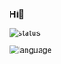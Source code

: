 ### Hi👋

<!--
**OutOfEastGate/OutOfEastGate** is a ✨ _special_ ✨ repository because its `README.md` (this file) appears on your GitHub profile.

Here are some ideas to get you started:

- 🔭 I’m currently working on ...
- 🌱 I’m currently learning ...
- 👯 I’m looking to collaborate on ...
- 🤔 I’m looking for help with ...
- 💬 Ask me about ...
- 📫 How to reach me: ...
- 😄 Pronouns: ...
- ⚡ Fun fact: ...
-->
![status](https://github-readme-stats.vercel.app/api?username=OutOfEastGate&show_icons=true&theme=dark&count_private=true)

![language](https://github-readme-stats.vercel.app/api/top-langs/?username=OutOfEastGate&theme=dark&layout=compact)


